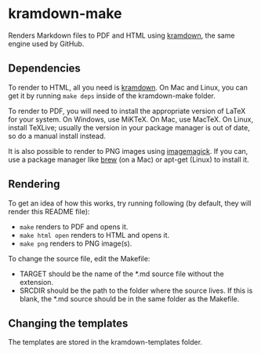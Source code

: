 kramdown-make
=============

Renders Markdown files to PDF and HTML using [kramdown][], the same engine used by GitHub.

## Dependencies
To render to HTML, all you need is [kramdown][]. On Mac and Linux, you can get it by running `make deps` inside of the kramdown-make folder.

To render to PDF, you will need to install the appropriate version of LaTeX for your system. On Windows, use MiKTeX. On Mac, use MacTeX. On Linux, install TeXLive; usually the version in your package manager is out of date, so do a manual install instead.

It is also possible to render to PNG images using [imagemagick][]. If you can, use a package manager like [brew][] (on a Mac) or apt-get (Linux) to install it.

## Rendering
To get an idea of how this works, try running following (by default, they will render this README file): 

* `make` renders to PDF and opens it.
* `make html open` renders to HTML and opens it.
* `make png` renders to PNG image(s).

To change the source file, edit the Makefile:

* TARGET should be the name of the *.md source file without the extension. 
* SRCDIR should be the path to the folder where the source lives. If this is blank, the *.md source should be in the same folder as the Makefile.

## Changing the templates
The templates are stored in the kramdown-templates folder.


[kramdown]: http://kramdown.gettalong.org
[imagemagick]: http://www.imagemagick.org/
[brew]: http://brew.sh
